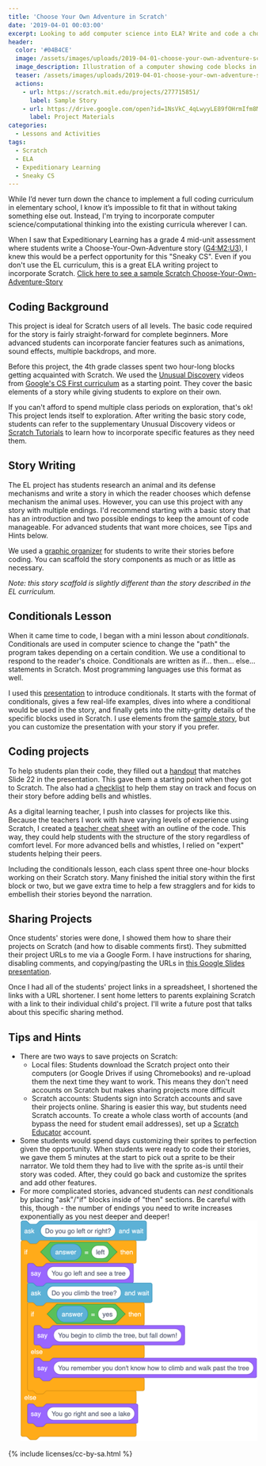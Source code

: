 ```yaml
---
title: 'Choose Your Own Adventure in Scratch'
date: '2019-04-01 00:03:00'
excerpt: Looking to add computer science into ELA? Write and code a choose your own adventure story in Scratch!
header:
  color: '#04B4CE'
  image: /assets/images/uploads/2019-04-01-choose-your-own-adventure-scratch.png
  image_description: Illustration of a computer showing code blocks in the style of the Scratch programming language next to an arrow that splits into two different heads.
  teaser: /assets/images/uploads/2019-04-01-choose-your-own-adventure-scratch.png
  actions:
    - url: https://scratch.mit.edu/projects/277715851/
      label: Sample Story
    - url: https://drive.google.com/open?id=1NsVkC_4qLwyyLE89fOHrmIfm8MwNqGUL
      label: Project Materials
categories:
  - Lessons and Activities
tags:
  - Scratch
  - ELA
  - Expeditionary Learning
  - Sneaky CS
---
```


While I’d never turn down the chance to implement a full coding curriculum in elementary school, I know it’s impossible to fit that in without taking something else out. Instead, I'm trying to incorporate computer science/computational thinking into the existing curricula wherever I can.

When I saw that Expeditionary Learning has a grade 4 mid-unit assessment where students write a Choose-Your-Own-Adventure story ([G4:M2:U3](https://curriculum.eleducation.org/curriculum/ela/grade-4/module-2/unit-3/lesson-8)), I knew this would be a perfect opportunity for this "Sneaky CS".  Even if you don't use the EL curriculum, this is a great ELA writing project to incorporate Scratch.  [Click here to see a sample Scratch Choose-Your-Own-Adventure-Story](https://scratch.mit.edu/projects/277715851/)

## Coding Background
This project is ideal for Scratch users of all levels. The basic code required for the story is fairly straight-forward for complete beginners. More advanced students can incorporate fancier features such as animations, sound effects, multiple backdrops, and more.

Before this project, the 4th grade classes spent two hour-long blocks getting acquainted with Scratch. We used the [Unusual Discovery](https://csfirst.withgoogle.com/c/cs-first/en/an-unusual-discovery/an-unusual-discovery/an-unusual-discovery.html) videos from [Google's CS First curriculum](https://csfirst.withgoogle.com/s/en/home) as a starting point. They cover the basic elements of a story while giving students to explore on their own. 

If you can't afford to spend multiple class periods on exploration, that's ok! This project lends itself to exploration. After writing the basic story code, students can refer to the supplementary Unusual Discovery videos or [Scratch Tutorials](https://scratch.mit.edu/projects/editor/?tutorial=all) to learn how to incorporate specific features as they need them.

## Story Writing
The EL project has students research an animal and its defense mechanisms and write a story in which the reader chooses which defense mechanism the animal uses. However, you can use this project with any story with multiple endings. I'd recommend starting with a basic story that has an introduction and two possible endings to keep the amount of code manageable. For advanced students that want more choices, see Tips and Hints below.

We used a [graphic organizer](https://docs.google.com/document/d/1ZIUIGAv46XKC4bq00eX7V72QOpTyUBqSLYgiT1CwbSQ/edit#/) for students to write their stories before coding. You can scaffold the story components as much or as little as necessary.

_Note: this story scaffold is slightly different than the story described in the EL curriculum._

## Conditionals Lesson
When it came time to code, I began with a mini lesson about _conditionals_. Conditionals are used in computer science to change the "path" the program takes depending on a certain condition. We use a conditional to respond to the reader's choice. Conditionals are written as if… then… else… statements in Scratch. Most programming languages use this format as well.

I used this [presentation](https://docs.google.com/presentation/d/1Fp7rwTa8_ndSC1v7oIsvVnm8D1I-jmd8Jqm4gykdlzw/edit#slide=id.p) to introduce conditionals. It starts with the format of conditionals, gives a few real-life examples, dives into where a conditional would be used in the story, and finally gets into the nitty-gritty details of the specific blocks used in Scratch. I use elements from the [sample story](https://scratch.mit.edu/projects/277715851/), but you can customize the presentation with your story if you prefer.

## Coding projects
To help students plan their code, they filled out a [handout](https://docs.google.com/document/d/1hJiIusp6xw7kxhTjD4VvlCGkm8YNcsuLaZjeWoTSH-M/edit) that matches Slide 22 in the presentation. This gave them a starting point when they got to Scratch. The also had a [checklist](https://docs.google.com/document/d/1HmjKPo3sjbh_vCdHpeU7bLwrYb37wggf8R7V6VF2X0g/edit#) to help them stay on track and focus on their story before adding bells and whistles.

As a digital learning teacher, I push into classes for projects like this. Because the teachers I work with have varying levels of experience using Scratch, I created a [teacher cheat sheet](https://docs.google.com/document/d/1_0PlJEVGJpvJIYTAlE45ONdizCtKB5UeO1kfOIks3As/edit#) with an outline of the code. This way, they could help students with the structure of the story regardless of comfort level. For more advanced bells and whistles, I relied on "expert" students helping their peers.

Including the conditionals lesson, each class spent three one-hour blocks working on their Scratch story. Many finished the initial story within the first block or two, but we gave extra time to help a few stragglers and for kids to embellish their stories beyond the narration.


## Sharing Projects
Once students' stories were done, I showed them how to share their projects on Scratch (and how to disable comments first). They submitted their project URLs to me via a Google Form.  I have instructions for sharing, disabling comments, and copying/pasting the URLs in [this Google Slides presentation](https://docs.google.com/presentation/d/1eNorb_fd6KgESFWU0xmTQuXaPaHiI-P56O3M8K3sB_0/edit).

Once I had all of the students' project links in a spreadsheet, I shortened the links with a URL shortener. I sent home letters to parents explaining Scratch with a link to their individual child's project. I'll write a future post that talks about this specific sharing method.

## Tips and Hints
* There are two ways to save projects on Scratch:
	* Local files: Students download the Scratch project onto their computers (or Google Drives if using Chromebooks) and re-upload them the next time they want to work. This means they don't need accounts on Scratch but makes sharing projects more difficult
	* Scratch accounts: Students sign into Scratch accounts and save their projects online. Sharing is easier this way, but students need Scratch accounts. To create a whole class worth of accounts (and bypass the need for student email addresses), set up a [Scratch Educator](https://scratch.mit.edu/educators) account.
* Some students would spend days customizing their sprites to perfection given the opportunity. When students were ready to code their stories, we gave them 5 minutes  at the start to pick out a sprite to be their narrator. We told them they had to live with the sprite as-is until their story was coded. After, they could go back and customize the sprites and add other features.
* For more complicated stories, advanced students can _nest_ conditionals by placing "ask"/"if" blocks inside of "then" sections. Be careful with this, though - the number of endings you need to write increases exponentially as you nest deeper and deeper!
![Screenshot of Scratch blocks showing a nested set of conditionals. The story asks the person to choose whether they want to go left or right. Going left asks if they want to climb a tree. If yes, they fall. Otherwise, they walk past the tree. If they chose to go right, they see a lake.](/assets/images/uploads/2019-04-01-choose-your-own-adventure-scratch-nested-if.png)


{% include licenses/cc-by-sa.html %}
